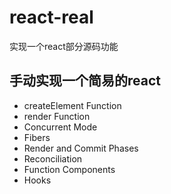 # react-real
实现一个react部分源码功能


## 手动实现一个简易的react

- createElement Function
- render Function
- Concurrent Mode
- Fibers
- Render and Commit Phases
- Reconciliation
- Function Components
- Hooks